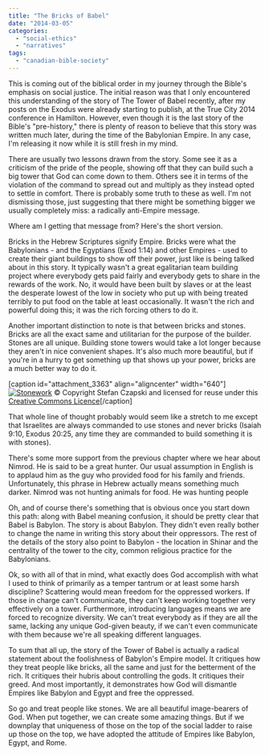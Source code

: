 ```yaml
---
title: "The Bricks of Babel"
date: "2014-03-05"
categories: 
  - "social-ethics"
  - "narratives"
tags: 
  - "canadian-bible-society"
---
```


This is coming out of the biblical order in my journey through the Bible's emphasis on social justice. The initial reason was that I only encountered this understanding of the story of The Tower of Babel recently, after my posts on the Exodus were already starting to publish, at the True City 2014 conference in Hamilton. However, even though it is the last story of the Bible's "pre-history," there is plenty of reason to believe that this story was written much later, during the time of the Babylonian Empire. In any case, I'm releasing it now while it is still fresh in my mind.

There are usually two lessons drawn from the story. Some see it as a criticism of the pride of the people, showing off that they can build such a big tower that God can come down to them. Others see it in terms of the violation of the command to spread out and multiply as they instead opted to settle in comfort. There is probably some truth to these as well. I'm not dismissing those, just suggesting that there might be something bigger we usually completely miss: a radically anti-Empire message.

<!--more-->Where am I getting that message from? Here's the short version.

Bricks in the Hebrew Scriptures signify Empire. Bricks were what the Babylonians - and the Egyptians (Exod 1:14) and other Empires - used to create their giant buildings to show off their power, just like is being talked about in this story. It typically wasn't a great egalitarian team building project where everybody gets paid fairly and everybody gets to share in the rewards of the work. No, it would have been built by slaves or at the least the desperate lowest of the low in society who put up with being treated terribly to put food on the table at least occasionally. It wasn't the rich and powerful doing this; it was the rich forcing others to do it.

Another important distinction to note is that between bricks and stones. Bricks are all the exact same and utilitarian for the purpose of the builder. Stones are all unique. Building stone towers would take a lot longer because they aren't in nice convenient shapes. It's also much more beautiful, but if you're in a hurry to get something up that shows up your power, bricks are a much better way to do it.

\[caption id="attachment\_3363" align="aligncenter" width="640"\][![Stonework](images/Stonework.jpg)](http://www.anabaptistredux.com/wp-content/uploads/2014/02/Stonework.jpg) © Copyright Stefan Czapski and licensed for reuse under this [Creative Commons Licence](http://creativecommons.org/licenses/by-sa/2.0/)\[/caption\]

That whole line of thought probably would seem like a stretch to me except that Israelites are always commanded to use stones and never bricks (Isaiah 9:10, Exodus 20:25, any time they are commanded to build something it is with stones).

There's some more support from the previous chapter where we hear about Nimrod. He is said to be a great hunter. Our usual assumption in English is to applaud him as the guy who provided food for his family and friends. Unfortunately, this phrase in Hebrew actually means something much darker. Nimrod was not hunting animals for food. He was hunting people

Oh, and of course there's something that is obvious once you start down this path: along with Babel meaning confusion, it should be pretty clear that Babel is Babylon. The story is about Babylon. They didn't even really bother to change the name in writing this story about their oppressors. The rest of the details of the story also point to Babylon - the location in Shinar and the centrality of the tower to the city, common religious practice for the Babylonians.

Ok, so with all of that in mind, what exactly does God accomplish with what I used to think of primarily as a temper tantrum or at least some harsh discipline? Scattering would mean freedom for the oppressed workers. If those in charge can't communicate, they can't keep working together very effectively on a tower. Furthermore, introducing languages means we are forced to recognize diversity. We can't treat everybody as if they are all the same, lacking any unique God-given beauty, if we can't even communicate with them because we're all speaking different languages.

To sum that all up, the story of the Tower of Babel is actually a radical statement about the foolishness of Babylon's Empire model. It critiques how they treat people like bricks, all the same and just for the betterment of the rich. It critiques their hubris about controlling the gods. It critiques their greed. And most importantly, it demonstrates how God will dismantle Empires like Babylon and Egypt and free the oppressed.

So go and treat people like stones. We are all beautiful image-bearers of God. When put together, we can create some amazing things. But if we downplay that uniqueness of those on the top of the social ladder to raise up those on the top, we have adopted the attitude of Empires like Babylon, Egypt, and Rome.
